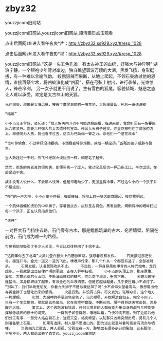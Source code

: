 # zbyz32
youzzjicom旧网站

youzzjicom旧网站,youzzjicom旧网站,超清画质点击观看

点击后面网zhi进入看午夜爽*片：http://zbyz32.ss929.xyz/#resp_1028

点击后面网zhi进入看午夜影*视：http://zbyz32.ss929.xyz/#resp_1028

youzzjicom旧网站    “这是一头五色孔雀，有太古神王的血统，好强大与神异啊”    湖泊宁静，一个银袍少年背对岸边，独自眺望碧波万顷的大湖，黑发飞扬，身形挺拔，有一种难以言喻气韵。    蛟鹏狠辣而果断，从地上爬起，不领石昊放过他的恩情，直接再祭宝术，将凶蛟演化成“凶箭”，搭在弓弦上射出，进行袭杀，光束惊人，锋芒冷冽。    另一女子就更不用说了，生有雪白的狐尾，容貌倾城，魅惑之态让人难以承受，肯定是太古神山的天狐。

    光芒炽盛，那像是太阳风暴，摧毁了魔灵湖前的一块禁地，大裂缝蔓延，宛若一道道渊壑

    “喀嚓”

    小不点义正言辞，驳斥道：“我人族再内斗也不可能这般凶狠，临进来前，我曾听闻有一族要炼出六转灵丹。需要六种强大的太古遗种的宝血。传闻九头狮子通灵，你显然被列在了那张药方上。即便同为人族，我也看不过去，这次为兄助你一臂之力。杀他们一个落花流水”

    “谁叫你偷食，不过幸好没动银桃，不然我会将你炖熟。熬成一锅宝药。”凶残的孩子威胁与警告。

    当人数超过一千时，熊飞长老跟火烧屁股一样，彻底站了起来。

    然而，雨族的强者真的很厉害，即便带着一个废人，催动宝具后也一样迅疾无比，再次出现，在后紧追不舍。

    族中没有人说什么，不会那么浅薄，但是却走动少了，更加显得冷漠，不过这么小的一个孩子并不懂这些。

    “咚”的一声大响，小不点毫不停顿，右脚横扫，将地上的一块大磨盘踢起，撞向雷明远。

    一个肌体强健如虎豹的中年男子，穿着兽皮衣，皮肤呈古铜色，黑发披散，炯炯有神的眼眸扫过每一个孩子，正在认真指点他们。

    “滚开”

一对巨大石门挡住去路，石门旁有古木，那是鲲鹏筑巢的古木，宛若墙壁，阻隔在前方，石门成为唯一的路径。

    可见初始地吸引了多少人关注，今日比以往热闹了十倍不止。

    “这两年你去了北海”火灵儿莹白额头上的筋脉直跳，强忍着没有发作。    石昊接过那把长弓，接连开弓，金光一道又一道的飞出，噗噗声传来，那几个仆从一个都没有逃了，全部被射杀。    石昊发威，认准莫殇攻杀不止。    不远处，一群身穿黑色甲胄的人眸光如电，龙行虎步。一看就是出自纪律严明的军部，正在人群中扫视。    小不点的头顶上方，那座厚重、凝实、古意沧桑的火山口，不断涌动鲜红的精气，而后向下流淌，垂落下来。    金翅大鹏接连猛击，浑身都燃烧了起来，有淡金色的血液洒落，但是它越战越勇，几乎要压着小不点打了。    “别叫了，我们早晚是朋友，你看九头狮子不是与我结拜了吗”小不点仰头望着鸾鸟，很想讲出他与黄金狮子也是吃出来的感情。    火星四溅，并没有击穿，符文发光，璀璨夺目，这个地方一片耀眼。    突然，大魔神的手掌颜色变色了，乌光褪尽，开始解洁白如玉，完全不同了。    只有一个生灵愤怒，那就是五色鸾鸟，它在高空中盘旋，不断长鸣，恨不得将这天穹击裂，浑身霞光大盛。    事实上，这个思路没有错误，任何大境界的人都有能力用自身的战气与神能等撑破低境界的修士的洞天。    一群孩子如兽群般，嗷嗷叫着，飞快冲向石崖。到了近前后他们分工有序，一部分人站在巨石上，注视天空，站岗瞭望，以防那只凶禽突然出现，另有几个人则准备攀上石崖。    如果有选择，村人是不愿进山的。因为进山就意味着可能会有流血与牺牲。    当绚丽光芒散去，两人凝视，分别立在一方，那地面有很多崩开的裂缝，还有脚印，不多不少，两人都退出去了百丈远。youzzjicom旧网站
